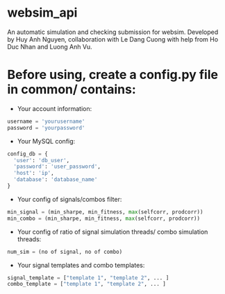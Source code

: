 # websim_api
An automatic simulation and checking submission for websim.
Developed by Huy Anh Nguyen, collaboration with Le Dang Cuong with help from Ho Duc Nhan and Luong Anh Vu.

# Before using, create a config.py file in common/ contains:
* Your account information:

```python
username = 'yourusername'
password = 'yourpassword'
```

* Your MySQL config:

```python
config_db = {
  'user': 'db_user',
  'password': 'user_password',
  'host': 'ip',
  'database': 'database_name'
}
```

* Your config of signals/combos filter:

```python
min_signal = (min_sharpe, min_fitness, max(selfcorr, prodcorr))
min_combo = (min_sharpe, min_fitness, max(selfcorr, prodcorr))
```

* Your config of ratio of signal simulation threads/ combo simulation threads:

```python
num_sim = (no of signal, no of combo)
```

* Your signal templates and combo templates:

```python
signal_template = ["template 1", "template 2", ... ]
combo_template = ["template 1", "template 2", ... ]
```


